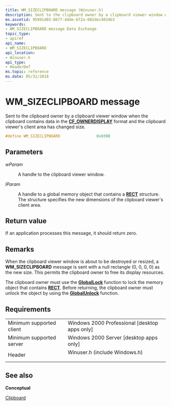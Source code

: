 ```yaml
---
title: WM_SIZECLIPBOARD message (Winuser.h)
description: Sent to the clipboard owner by a clipboard viewer window when the clipboard contains data in the CF\_OWNERDISPLAY format and the clipboard viewer's client area has changed size.
ms.assetid: 95991d03-8677-4dde-b72a-082dec4834b3
keywords:
- WM_SIZECLIPBOARD message Data Exchange
topic_type:
- apiref
api_name:
- WM_SIZECLIPBOARD
api_location:
- Winuser.h
api_type:
- HeaderDef
ms.topic: reference
ms.date: 05/31/2018
---
```


# WM\_SIZECLIPBOARD message

Sent to the clipboard owner by a clipboard viewer window when the clipboard contains data in the [**CF\_OWNERDISPLAY**](standard-clipboard-formats.md) format and the clipboard viewer's client area has changed size.


```C++
#define WM_SIZECLIPBOARD                0x030B
```



## Parameters

<dl> <dt>

*wParam* 
</dt> <dd>

A handle to the clipboard viewer window.

</dd> <dt>

*lParam* 
</dt> <dd>

A handle to a global memory object that contains a [**RECT**](/previous-versions//dd162897(v=vs.85)) structure. The structure specifies the new dimensions of the clipboard viewer's client area.

</dd> </dl>

## Return value

If an application processes this message, it should return zero.

## Remarks

When the clipboard viewer window is about to be destroyed or resized, a **WM\_SIZECLIPBOARD** message is sent with a null rectangle (0, 0, 0, 0) as the new size. This permits the clipboard owner to free its display resources.

The clipboard owner must use the [**GlobalLock**](/windows/desktop/api/winbase/nf-winbase-globallock) function to lock the memory object that contains [**RECT**](/previous-versions//dd162897(v=vs.85)). Before returning, the clipboard owner must unlock the object by using the [**GlobalUnlock**](/windows/desktop/api/winbase/nf-winbase-globalunlock) function.

## Requirements



|                                     |                                                                                                          |
|-------------------------------------|----------------------------------------------------------------------------------------------------------|
| Minimum supported client<br/> | Windows 2000 Professional \[desktop apps only\]<br/>                                               |
| Minimum supported server<br/> | Windows 2000 Server \[desktop apps only\]<br/>                                                     |
| Header<br/>                   | <dl> <dt>Winuser.h (include Windows.h)</dt> </dl> |



## See also

<dl> <dt>

**Conceptual**
</dt> <dt>

[Clipboard](clipboard.md)
</dt> </dl>

 

